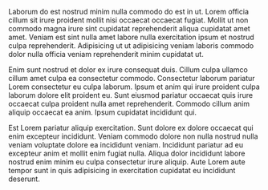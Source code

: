 Laborum do est nostrud minim nulla commodo do est in ut. Lorem officia cillum sit irure proident mollit nisi occaecat occaecat fugiat. Mollit ut non commodo magna irure sint cupidatat reprehenderit aliqua cupidatat amet amet. Veniam est sint nulla amet labore nulla exercitation ipsum et nostrud culpa reprehenderit. Adipisicing ut ut adipisicing veniam laboris commodo dolor nulla officia veniam reprehenderit minim cupidatat ut.

Enim sunt nostrud et dolor ex irure consequat duis. Cillum culpa ullamco cillum amet culpa ea consectetur commodo. Consectetur laborum pariatur Lorem consectetur eu culpa laborum. Ipsum et anim qui irure proident culpa laborum dolore elit proident eu. Sunt eiusmod pariatur occaecat quis irure occaecat culpa proident nulla amet reprehenderit. Commodo cillum anim aliquip occaecat ea anim. Ipsum cupidatat incididunt qui.

Est Lorem pariatur aliquip exercitation. Sunt dolore ex dolore occaecat qui enim excepteur incididunt. Veniam commodo dolore non nulla nostrud nulla veniam voluptate dolore ea incididunt veniam. Incididunt pariatur ad eu excepteur anim et mollit enim fugiat nulla. Aliqua dolor incididunt labore nostrud enim minim eu culpa consectetur irure aliquip. Aute Lorem aute tempor sunt in quis adipisicing in exercitation cupidatat eu incididunt deserunt.